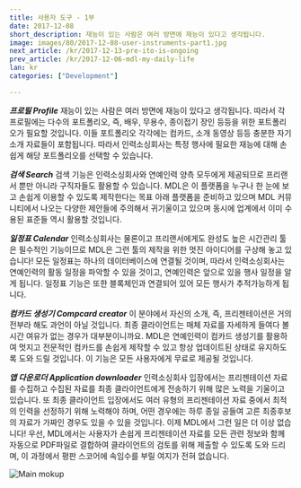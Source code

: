 ```yaml
---
title: 사용자 도구 - 1부
date: 2017-12-08
short_description: 재능이 있는 사람은 여러 방면에 재능이 있다고 생각됩니다.
image: images/80/2017-12-08-user-instruments-part1.jpg
next_article: /kr/2017-12-13-pre-ito-is-ongoing
prev_article: /kr/2017-12-06-mdl-my-daily-life
lan: kr
categories: ["Development"]

---
```


***프로필 Profile***
재능이 있는 사람은 여러 방면에 재능이 있다고 생각됩니다. 따라서 각 프로필에는 다수의 포트폴리오, 즉, 배우, 무용수, 종이접기 장인 등등을 위한 포트폴리오가 필요할 것입니다. 이들 포트폴리오 각각에는 컴카드, 소개 동영상 등등 충분한 자기 소개 자료들이 포함됩니다. 따라서 인력소싱회사는 특정 행사에 필요한 재능에 대해 손쉽게 해당 포트폴리오를 선택할 수 있습니다. 

***검색 Search***
검색 기능은 인력소싱회사와 연예인력 양측 모두에게 제공되므로 프리랜서 뿐만 아니라 구직자들도 활용할 수 있습니다. MDL은 이 플랫폼을 누구나 한 눈에 보고 손쉽게 이용할 수 있도록 제작한다는 목표 아래 플랫폼을 준비하고 있으며 MDL 커뮤니티에서 나오는 다양한 제안들에 주의해서 귀기울이고 있으며 동시에 업계에서 이미 수용된 표준들 역시 활용할 것입니다. 

***일정표 Calendar***
인력소싱회사는 물론이고 프리랜서에게도 완성도 높은 시간관리 툴은 필수적인 기능이므로 MDL은 그런 툴의 제작을 위한 멋진 아이디어를 구상해 놓고 있습니다! 모든 일정표는 하나의 데이터베이스에 연결될 것이며, 따라서 인력소싱회사는 연예인력의 활동 일정을 파악할 수 있을 것이고, 연예인력은 앞으로 있을 행사 일정을 알게 됩니다. 일정표 기능은 또한 블록체인과 연결되어 있어 모든 행사가 추적가능하게 됩니다. 

***컴카드 생성기 Compcard creator***
이 분야에서 자신의 소개, 즉, 프리젠테이션은 거의 전부라 해도 과언이 아닐 것입니다. 최종 클라이언트는 매체 자료를 자세하게 들여다 볼 시간 여유가 없는 경우가 대부분이니까요. MDL은 연예인력이 컴카드 생성기를 활용하여 멋지고 전문적인 컴카드를 손쉽게 제작할 수 있고 항상 업데이트된 상태로 유지하도록 도와 드릴 것입니다. 이 기능은 모든 사용자에게 무료로 제공될 것입니다. 

***앱 다운로더 Application downloader***
인력소싱회사 입장에서는 프리젠테이션 자료를 수집하고 수집된 자료를 최종 클라이언트에게 전송하기 위해 많은 노력을 기울이고 있습니다. 또 최종 클라이언트 입장에서도 여러 유형의 프리젠테이션 자료 중에서 최적의 인력을 선정하기 위해 노력해야 하며, 어떤 경우에는 하루 종일 공들여 고른 최종후보의 자료가 가짜인 경우도 있을 수 있을 것입니다. 이제 MDL에서 그런 일은 더 이상 없습니다! 우선, MDL에서는 사용자가 손쉽게 프리젠테이션 자료를 모든 관련 정보와 함께 자동으로 PDF파일로 결합하여 클라이언트의 검토를 위해 제출할 수 있도록 도와 드리며, 이 과정에서 평판 스코어에 속임수를 부릴 여지가 전혀 없습니다.
 

![Main mokup](https://gateway.ipfs.io/ipfs/QmVy4G5JewzqyEkLa2XTsNxmHaKx1Az5JQ7g348xZncvHU/main%20mokup.jpg)
